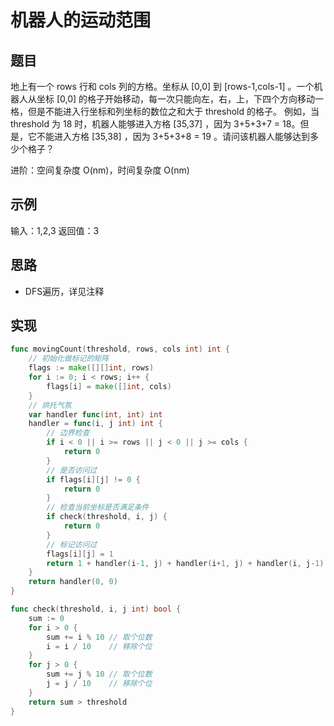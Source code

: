 # 机器人的运动范围

## 题目

地上有一个 rows 行和 cols 列的方格。坐标从 [0,0] 到 [rows-1,cols-1] 。一个机器人从坐标 [0,0] 的格子开始移动，每一次只能向左，右，上，下四个方向移动一格，但是不能进入行坐标和列坐标的数位之和大于 threshold 的格子。 例如，当 threshold 为 18 时，机器人能够进入方格   [35,37] ，因为 3+5+3+7 = 18。但是，它不能进入方格 [35,38] ，因为 3+5+3+8 = 19 。请问该机器人能够达到多少个格子？

进阶：空间复杂度 O(nm)，时间复杂度 O(nm)

## 示例

输入：1,2,3
返回值：3

## 思路

* DFS遍历，详见注释

## 实现

```go
func movingCount(threshold, rows, cols int) int {
	// 初始化做标记的矩阵
	flags := make([][]int, rows)
	for i := 0; i < rows; i++ {
		flags[i] = make([]int, cols)
	}
	// 烘托气氛
	var handler func(int, int) int
	handler = func(i, j int) int {
		// 边界检查
		if i < 0 || i >= rows || j < 0 || j >= cols {
			return 0
		}
		// 是否访问过
		if flags[i][j] != 0 {
			return 0
		}
		// 检查当前坐标是否满足条件
		if check(threshold, i, j) {
			return 0
		}
		// 标记访问过
		flags[i][j] = 1
		return 1 + handler(i-1, j) + handler(i+1, j) + handler(i, j-1) + handler(i, j+1)
	}
	return handler(0, 0)
}

func check(threshold, i, j int) bool {
	sum := 0
	for i > 0 {
		sum += i % 10 // 取个位数
		i = i / 10    // 移除个位
	}
	for j > 0 {
		sum += j % 10 // 取个位数
		j = j / 10    // 移除个位
	}
	return sum > threshold
}
```